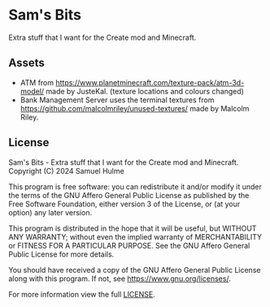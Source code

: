 # Sam's Bits
Extra stuff that I want for the Create mod and Minecraft.

## Assets

- ATM from <https://www.planetminecraft.com/texture-pack/atm-3d-model/> made by JusteKal. (texture locations and colours changed)
- Bank Management Server uses the terminal textures from <https://github.com/malcolmriley/unused-textures/> made by Malcolm Riley.

## License

Sam's Bits - Extra stuff that I want for the Create mod and Minecraft.
Copyright (C) 2024  Samuel Hulme

This program is free software: you can redistribute it and/or modify
it under the terms of the GNU Affero General Public License as published
by the Free Software Foundation, either version 3 of the License, or
(at your option) any later version.

This program is distributed in the hope that it will be useful,
but WITHOUT ANY WARRANTY; without even the implied warranty of
MERCHANTABILITY or FITNESS FOR A PARTICULAR PURPOSE.  See the
GNU Affero General Public License for more details.

You should have received a copy of the GNU Affero General Public License
along with this program.  If not, see <https://www.gnu.org/licenses/>.

For more information view the full [LICENSE](./LICENSE).